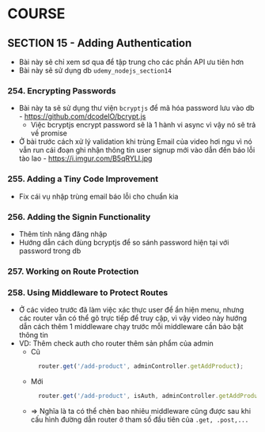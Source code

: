# COURSE

## SECTION 15 - Adding Authentication

- Bài này sẽ chỉ xem sơ qua để tập trung cho các phần API ưu tiên hơn
- Bài này sẽ sử dụng db `udemy_nodejs_section14` 

### 254. Encrypting Passwords

- Bài này ta sẽ sử dụng thư viện `bcryptjs` để mã hóa password lưu vào db - https://github.com/dcodeIO/bcrypt.js 
  - Việc bcryptjs encrypt password sẽ là 1 hành vi async vì vậy nó sẽ trả về promise
- Ở bài trước cách xử lý validation khi trùng Email của video hơi ngu vì nó vẫn run cái đoạn ghi nhận thông tin user signup mới vào dẫn đến báo lỗi tào lao - https://i.imgur.com/B5qRYLI.jpg

### 255. Adding a Tiny Code Improvement

- Fix cái vụ nhập trùng email báo lỗi cho chuẩn kia

### 256. Adding the Signin Functionality

- Thêm tính năng đăng nhập
- Hướng dẫn cách dùng bcryptjs để so sánh password hiện tại với password trong db

### 257. Working on Route Protection
### 258. Using Middleware to Protect Routes

- Ở các video trước đã làm việc xác thực user để ẩn hiện menu, nhưng các router vẫn có thể gõ trực tiếp để truy cập, vì vậy video này hướng dẫn cách thêm 1 middleware chạy trước mỗi middleware cần bảo bật thông tin
- VD: Thêm check auth cho router thêm sản phẩm của admin 
  - Cũ
    ```javascript
      router.get('/add-product', adminController.getAddProduct);
    ```
  - Mới
    ```javascript
      router.get('/add-product', isAuth, adminController.getAddProduct);
    ```
  - => Nghĩa là ta có thể chèn bao nhiêu middleware cũng được sau khi cấu hình đường dẫn router ở tham số đầu tiên của `.get, .post,...`
